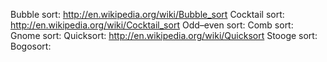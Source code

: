 ﻿Bubble sort: http://en.wikipedia.org/wiki/Bubble_sort
Cocktail sort: http://en.wikipedia.org/wiki/Cocktail_sort
Odd–even sort:
Comb sort:
Gnome sort:
Quicksort: http://en.wikipedia.org/wiki/Quicksort
Stooge sort:
Bogosort: